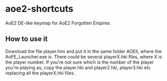 # aoe2-shortcuts
AoE2 DE-like keymap for AoE2 Forgotten Empires 

## How to use it

Download the file player.hmi and put it in the same folder AOEII, where the AoFE_Launcher.exe is.
There could be several playerX.hki files, where X is the player number. If you're not sure which is the number of the player you're playing as, copy the player.hki and player2.hki, player3.hki etc replacing all the playerX.hki files. 

